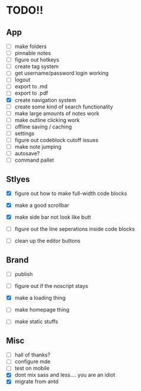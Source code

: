 # TODO!!

## App

- [ ] make folders
- [ ] pinnable notes
- [ ] figure out hotkeys
- [ ] create tag system
- [ ] get username/password login working
- [ ] logout
- [ ] export to .md
- [ ] export to .pdf
- [x] create navigation system
- [ ] create some kind of search functionality
- [ ] make large amounts of notes work
- [ ] make outline clicking work
- [ ] offline saving / caching
- [ ] settings
- [ ] figure out codeblock cutoff issues
- [ ] make note jumping
- [ ] autosave?
- [ ] command pallet

## Stlyes

- [x] figure out how to make full-width code blocks
- [x] make a good scrollbar
- [x] make side bar not look like butt
- [ ] figure out the line seperations inside code blocks
- [ ] clean up the editor buttons


## Brand

- [ ] publish
- [ ] figure out if the noscript stays
- [x] make a loading thing
- [ ] make homepage thing
- [ ] make static stuffs


## Misc

- [ ] hall of thanks?
- [ ] configure mde
- [ ] test on mobile
- [x] dont mix sass and less.... you are an idiot
- [x] migrate from antd
